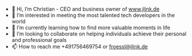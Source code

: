 - 👋 Hi, I’m Christian - CEO and business owner of www.jlink.de
- 👀 I’m interested in meeting the most talented tech developers in the world
- 🌱 I’m currently learning how to find more valuable moments in life
- 💞️ I’m looking to collaborate on helping individuals achieve their personal and professional goals
- 📫 How to reach me +491756469754 or froessl@jlink.de

<!---
froesslc/froesslc is a ✨ special ✨ repository because its `README.md` (this file) appears on your GitHub profile.
You can click the Preview link to take a look at your changes.
--->
